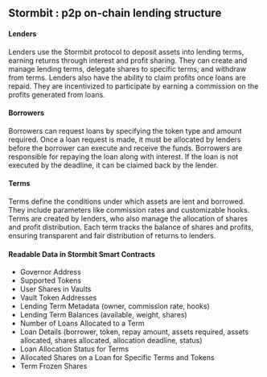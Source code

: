 ## Stormbit : p2p on-chain lending structure 

#### Lenders 
Lenders use the Stormbit protocol to deposit assets into lending terms, earning returns through interest and profit sharing. They can create and manage lending terms, delegate shares to specific terms, and withdraw from terms. Lenders also have the ability to claim profits once loans are repaid. They are incentivized to participate by earning a commission on the profits generated from loans.

#### Borrowers
Borrowers can request loans by specifying the token type and amount required. Once a loan request is made, it must be allocated by lenders before the borrower can execute and receive the funds. Borrowers are responsible for repaying the loan along with interest. If the loan is not executed by the deadline, it can be claimed back by the lender.

#### Terms
Terms define the conditions under which assets are lent and borrowed. They include parameters like commission rates and customizable hooks. Terms are created by lenders, who also manage the allocation of shares and profit distribution. Each term tracks the balance of shares and profits, ensuring transparent and fair distribution of returns to lenders.

#### Readable Data in Stormbit Smart Contracts
- Governor Address
- Supported Tokens
- User Shares in Vaults
- Vault Token Addresses
- Lending Term Metadata (owner, commission rate, hooks)
- Lending Term Balances (available, weight, shares)
- Number of Loans Allocated to a Term
- Loan Details (borrower, token, repay amount, assets required, assets allocated, shares allocated, allocation deadline, status)
- Loan Allocation Status for Terms
- Allocated Shares on a Loan for Specific Terms and Tokens
- Term Frozen Shares